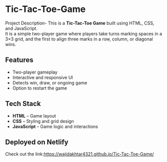 # Tic-Tac-Toe-Game
Project Description-
This is a **Tic-Tac-Toe Game** built using HTML, CSS, and JavaScript.  
It is a simple two-player game where players take turns marking spaces in a 3×3 grid, and the first to align three marks in a row, column, or diagonal wins.

##  Features  
- Two-player gameplay  
- Interactive and responsive UI  
- Detects win, draw, or ongoing game  
- Option to restart the game

##  Tech Stack  
- **HTML** – Game layout  
- **CSS** – Styling and grid design  
- **JavaScript** – Game logic and interactions
  
## Deployed on Netlify
Check out the link:https://wajidakhtar4321.github.io/Tic-Tac-Toe-Game/
